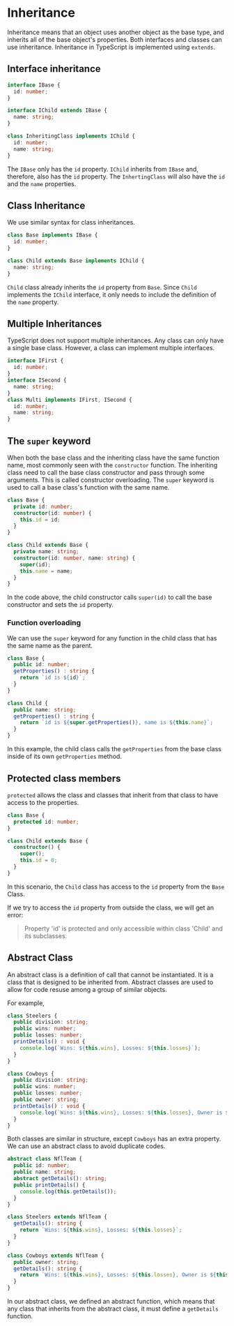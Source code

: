 # Inheritance

Inheritance means that an object uses another object as the base type, and inherits all of the base object's properties. Both interfaces and classes can use inheritance. Inheritance in TypeScript is implemented using `extends`.

## Interface inheritance

```ts
interface IBase {
  id: number;
}

interface IChild extends IBase {
  name: string;
}

class InheritingClass implements IChild {
  id: number;
  name: string;
}
```

The `IBase` only has the `id` property. `IChild` inherits from `IBase` and, therefore, also has the `id` property. The `InhertingClass` will also have the `id` and the `name` properties.

## Class Inheritance

We use similar syntax for class inheritances.

```ts
class Base implements IBase {
  id: number;
}

class Child extends Base implements IChild {
  name: string;
}
```

`Child` class already inherits the `id` property from `Base`. Since `Child` implements the `IChild` interface, it only needs to include the definition of the `name` property.

## Multiple Inheritances

TypeScript does not support multiple inheritances. Any class can only have a single base class. However, a class can implement multiple interfaces.

```ts
interface IFirst {
  id: number;
}
interface ISecond {
  name: string;
}
class Multi implements IFirst, ISecond {
  id: number;
  name: string;
}
```

## The `super` keyword

When both the base class and the inheriting class have the same function name, most commonly seen with the `constructor` function. The inheriting class need to call the base class constructor and pass through some arguments. This is called constructor overloading. The `super` keyword is used to call a base class's function with the same name.

```ts
class Base {
  private id: number;
  constructor(id: number) {
    this.id = id;
  }
}

class Child extends Base {
  private name: string;
  constructor(id: number, name: string) {
    super(id);
    this.name = name;
  }
}
```

In the code above, the child constructor calls `super(id)` to call the base constructor and sets the `id` property.

### Function overloading

We can use the `super` keyword for any function in the child class that has the same name as the parent.

```ts
class Base {
  public id: number;
  getProperties() : string {
    return `id is ${id}`;
  }
}

class Child {
  public name: string;
  getProperties() : string {
    return `id is ${super.getProperties()}, name is ${this.name}`;
  }
}
```

In this example, the child class calls the `getProperties` from the base class inside of its own `getProperties` method.

## Protected class members

`protected` allows the class and classes that inherit from that class to have access to the properties.

```ts
class Base {
  protected id: number;
}

class Child extends Base {
  constructor() {
    super();
    this.id = 0;
  }
}
```

In this scenario, the `Child` class has access to the `id` property from the `Base` Class.

If we try to access the `id` property from outside the class, we will get an error:

> Property 'id' is protected and only accessible within class 'Child' and its subclasses.

## Abstract Class

An abstract class is a definition of call that cannot be instantiated. It is a class that is designed to be inherited from. Abstract classes are used to allow for code resuse among a group of similar objects.

For example,

```ts
class Steelers {
  public division: string;
  public wins: number;
  public losses: number;
  printDetails() : void {
    console.log(`Wins: ${this.wins}, Losses: ${this.losses}`);
  }
}

class Cowboys {
  public division: string;
  public wins: number;
  public losses: number;
  public owner: string;
  printDetails() : void {
    console.log(`Wins: ${this.wins}, Losses: ${this.losses}, Owner is ${this.owner}.`);
  }
}
```

Both classes are similar in structure, except `Cowboys` has an extra property. We can use an abstract class to avoid duplicate codes.

```ts
abstract class NflTeam {
  public id: number;
  public name: string;
  abstract getDetails(): string;
  public printDetails() {
    console.log(this.getDetails());
  }
}

class Steelers extends NflTeam {
  getDetails(): string {
    return `Wins: ${this.wins}, Losses: ${this.losses}`;
  }
}

class Cowboys extends NflTeam {
  public owner: string;
  getDetails(): string {
    return `Wins: ${this.wins}, Losses: ${this.losses}, Owner is ${this.owner}.`;
  }
}
```

In our abstract class, we defined an abstract function, which means that any class that inherits from the abstract class, it must define a `getDetails` function.